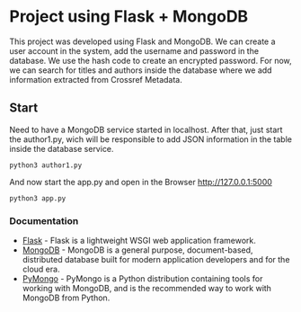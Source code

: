 # Project using Flask + MongoDB
This project was developed using Flask and MongoDB.
We can create a user account in the system, add the username and password in the database. We use the hash code to create an encrypted password.
For now, we can search for titles and authors inside the database where we add information extracted from Crossref Metadata.


## Start
Need to have a MongoDB service started in localhost.
After that, just start the author1.py, wich will be responsible to add JSON information in the table inside the database service.

```
python3 author1.py
```
And now start the app.py and open in the Browser http://127.0.0.1:5000 
```
python3 app.py
```


### Documentation

* [Flask](https://flask.palletsprojects.com/en/1.1.x/) - Flask is a lightweight WSGI web application framework.
* [MongoDB](https://docs.mongodb.com/) - MongoDB is a general purpose, document-based, distributed database built for modern application developers and for the cloud era.
* [PyMongo](https://pymongo.readthedocs.io/en/stable/) - PyMongo is a Python distribution containing tools for working with MongoDB, and is the recommended way to work with MongoDB from Python.
